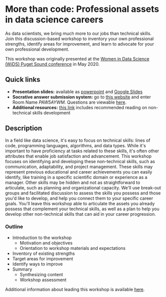# More than code: Professional assets in data science careers

As data scientists, we bring much more to our jobs than technical skills. Join this discussion-based workshop to inventory your own professional strengths, identify areas for improvement, and learn to advocate for your own professional development.

This workshop was originally presented at the [Women in Data Science (WiDS) Puget Sound conference](https://www.widspugetsound.org) in May 2020.

## Quick links

- **Presentation slides:** available as [powerpoint](professional-assets-data-science.pdf) and [Google Slides](https://docs.google.com/presentation/d/1Atp76i_4-Qa755moKgdZDTuhtDhbBNokEqnnuNgObPw/edit?usp=sharing)
- **Socrative answer submission system:** go to [this website](https://b.socrative.com/login/student/) and enter Room Name *PAW5AYWM*. Questions are viewable [here](Socrative_questions.pdf).
- **Additional resources:** [this link](resources.md) includes recommended reading on non-technical skills development

## Description

In a field like data science, it's easy to focus on technical skills: lines of code, programming languages, algorithms, and data types. While it's important to have proficiency at tasks related to these skills, it's often other attributes that enable job satisfaction and advancement. This workshop focuses on identifying and developing these non-technical skills, such as communication, adaptability, and project management. These skills may represent previous educational and career achievements you can easily identify, like training in a specific scientific domain or experience as a manager. Other skills may be hidden and not as straightforward to articulate, such as planning and organizational capacity. We'll use break-out groups and facilitated discussion to assess the skills you possess and those you'd like to develop, and help you connect them to your specific career goals. You'll leave this workshop able to articulate the assets you already possess that complement your technical skills, as well as a plan to help you develop other non-technical skills that can aid in your career progression.

### Outline

- Introduction to the workshop
    - Motivation and objectives
    - Orientation to workshop materials and expectations
- Inventory of existing strengths
- Target areas for improvement
- Identify ways to improve
- Summary
    - Synthesizing content
    - Workshop assessment

Additional information about leading this workshop is available [here](teaching_notes.md).
